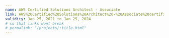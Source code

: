 ```yaml
---
name: AWS Certified Solutions Architect - Associate
link: AWS%20Certified%20Solutions%20Architect%20-%20Associate%20certificate.jpg
validity: Jan 25, 2021 to Jan 25, 2024
# so that links wont break
# permalink: "/projects/:title.html"
---
```

